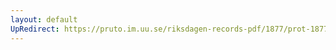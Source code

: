 ```yaml
---
layout: default
UpRedirect: https://pruto.im.uu.se/riksdagen-records-pdf/1877/prot-1877--fk--038/prot-1877--fk--038_029.pdf
---
```

